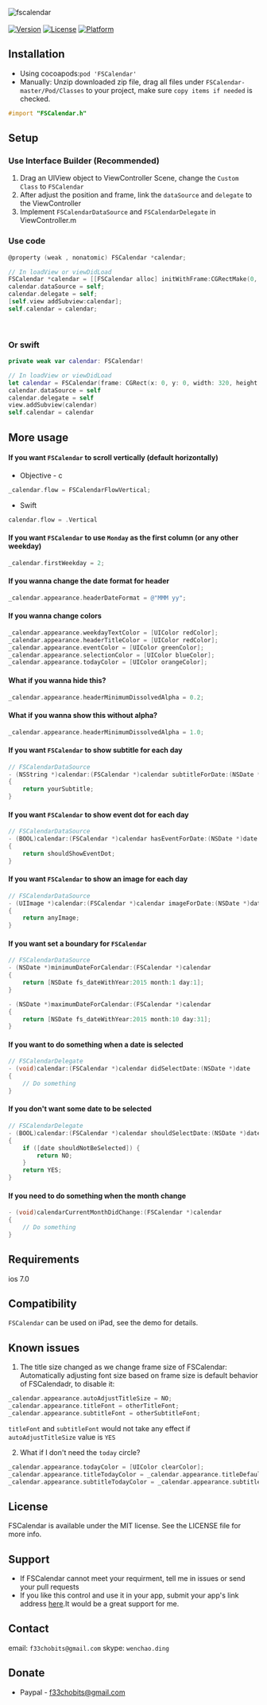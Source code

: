 
![fscalendar](https://cloud.githubusercontent.com/assets/5186464/6655324/213a814a-cb36-11e4-9add-f80515a83291.png)<br/><br/>
[![Version](https://img.shields.io/cocoapods/v/FSCalendar.svg?style=flat)](http://cocoadocs.org/docsets/FSCalendar)
[![License](https://img.shields.io/cocoapods/l/FSCalendar.svg?style=flat)](http://cocoadocs.org/docsets/FSCalendar)
[![Platform](https://img.shields.io/cocoapods/p/FSCalendar.svg?style=flat)](http://cocoadocs.org/docsets/FSCalendar)

## Installation

* Using cocoapods:`pod 'FSCalendar'` 
* Manually: Unzip downloaded zip file, drag all files under `FSCalendar-master/Pod/Classes` to your project, make sure `copy items if needed` is checked.

```objective-c
#import "FSCalendar.h"
```

## Setup

### Use Interface Builder (Recommended)

1. Drag an UIView object to ViewController Scene, change the `Custom Class` to `FSCalendar`<br/>
2. After adjust the position and frame, link the `dataSource` and `delegate` to the ViewController <br/>
3. Implement `FSCalendarDataSource` and `FSCalendarDelegate` in ViewController.m

### Use code

```objective-c
@property (weak , nonatomic) FSCalendar *calendar;

// In loadView or viewDidLoad
FSCalendar *calendar = [[FSCalendar alloc] initWithFrame:CGRectMake(0, 0, 320, 300)];
calendar.dataSource = self;
calendar.delegate = self;
[self.view addSubview:calendar];
self.calendar = calendar;
```
<br/>

### Or swift

```swift
private weak var calendar: FSCalendar!

// In loadView or viewDidLoad
let calendar = FSCalendar(frame: CGRect(x: 0, y: 0, width: 320, height: 300))
calendar.dataSource = self
calendar.delegate = self
view.addSubview(calendar)
self.calendar = calendar
```

## More usage

#### If you want `FSCalendar` to scroll vertically (default horizontally)

* Objective - c

```objective-c
_calendar.flow = FSCalendarFlowVertical;
```

* Swift

```swift
calendar.flow = .Vertical 
```

#### If you want `FSCalendar` to use `Monday` as the first column (or any other weekday)

```objective-c
_calendar.firstWeekday = 2; 
```

#### If you wanna change the date format for header

```objective-c
_calendar.appearance.headerDateFormat = @"MMM yy";
```

#### If you wanna change colors

```objective-c
_calendar.appearance.weekdayTextColor = [UIColor redColor];
_calendar.appearance.headerTitleColor = [UIColor redColor];
_calendar.appearance.eventColor = [UIColor greenColor];
_calendar.appearance.selectionColor = [UIColor blueColor];
_calendar.appearance.todayColor = [UIColor orangeColor];
```

#### What if you wanna hide this?

```objective-c
_calendar.appearance.headerMinimumDissolvedAlpha = 0.2;
```

#### What if you wanna show this without alpha?
```objective-c
_calendar.appearance.headerMinimumDissolvedAlpha = 1.0;
```


#### If you want `FSCalendar` to show subtitle for each day

```objective-c
// FSCalendarDataSource
- (NSString *)calendar:(FSCalendar *)calendar subtitleForDate:(NSDate *)date
{
    return yourSubtitle;
}
```

#### If you want `FSCalendar` to show event dot for each day

```objective-c
// FSCalendarDataSource
- (BOOL)calendar:(FSCalendar *)calendar hasEventForDate:(NSDate *)date
{
    return shouldShowEventDot;
}
```

#### If you want `FSCalendar` to show an image for each day

```objective-c
// FSCalendarDataSource
- (UIImage *)calendar:(FSCalendar *)calendar imageForDate:(NSDate *)date
{
    return anyImage;
}
```

#### If you want set a boundary for `FSCalendar`

```objective-c
// FSCalendarDataSource
- (NSDate *)minimumDateForCalendar:(FSCalendar *)calendar
{
    return [NSDate fs_dateWithYear:2015 month:1 day:1];
}

- (NSDate *)maximumDateForCalendar:(FSCalendar *)calendar
{
    return [NSDate fs_dateWithYear:2015 month:10 day:31];
}
```

#### If you want to do something when a date is selected
```objective-c
// FSCalendarDelegate
- (void)calendar:(FSCalendar *)calendar didSelectDate:(NSDate *)date
{
    // Do something
}
```

#### If you don't want some date to be selected
```objective-c
// FSCalendarDelegate
- (BOOL)calendar:(FSCalendar *)calendar shouldSelectDate:(NSDate *)date
{
    if ([date shouldNotBeSelected]) {
        return NO;
    }
    return YES;
}
```

#### If you need to do something when the month change
```objective-c
- (void)calendarCurrentMonthDidChange:(FSCalendar *)calendar
{
    // Do something
}
```

## Requirements
ios 7.0

## Compatibility
`FSCalendar` can be used on iPad, see the demo for details.

## Known issues
1. The title size changed as we change frame size of FSCalendar: Automatically adjusting font size based on frame size is default behavior of FSCalendadr, to disable it:

```objective-c    
_calendar.appearance.autoAdjustTitleSize = NO; 
_calendar.appearance.titleFont = otherTitleFont;
_calendar.appearance.subtitleFont = otherSubtitleFont;
```

`titleFont` and `subtitleFont` would not take any effect if `autoAdjustTitleSize` value is `YES`

2. What if I don't need the `today` circle?

```objective-c
_calendar.appearance.todayColor = [UIColor clearColor];
_calendar.appearance.titleTodayColor = _calendar.appearance.titleDefaultColor;
_calendar.appearance.subtitleTodayColor = _calendar.appearance.subtitleDefaultColor;
```

## License

FSCalendar is available under the MIT license. See the LICENSE file for more info.

## Support
* If FSCalendar cannot meet your requirment, tell me in issues or send your pull requests
* If you like this control and use it in your app, submit your app's link address [here](https://www.cocoacontrols.com/controls/fscalendar).It would be a great support for me.

## Contact
email: `f33chobits@gmail.com`
skype: `wenchao.ding`

## Donate
* Paypal - f33chobits@gmail.com


